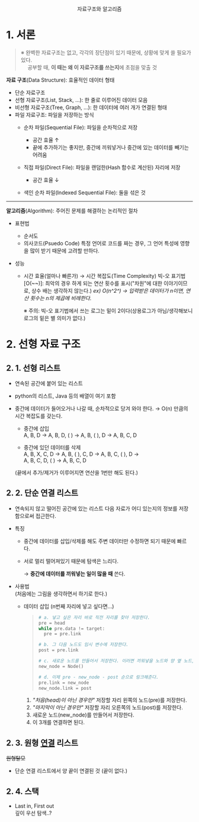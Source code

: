 ﻿<center>자료구조와 알고리즘  </center>

# 1. 서론
> ※ 완벽한 자료구조는 없고, 각각의 장단점이 있기 때문에, 상황에 맞게 쓸 필요가 있다.  
> 　 공부할 때, **이 때는 왜 이 자료구조를 쓰는지**에 초점을 맞출 것

**자료 구조**(Data Structure): 효율적인 데이터 형태
- 단순 자료구조
- 선형 자료구조(List, Stack, ...): 한 줄로 이루어진 데이터 모음
- 비선형 자료구조(Tree, Graph, ...): 한 데이터에 여러 개가 연결된 형태
- 파일 자료구조: 파일을 저장하는 방식
  - 순차 파일(Sequential File): 파일을 순차적으로 저장
    - 공간 효율 ↑
    - 끝에 추가하기는 좋지만, 중간에 끼워넣거나 중간에 있는 데이터를 빼기는 어려움  

  - 직접 파일(Direct File): 파일을 랜덤한(Hash 함수로 계산된) 자리에 저장
    - 공간 효율 ↓

  - 색인 순차 파일(Indexed Sequential File): 둘을 섞은 것

---

**알고리즘**(Algorithm): 주어진 문제를 해결하는 논리적인 절차  
- 표현법
  - 순서도
  - 의사코드(Psuedo Code)
    특정 언어로 코드를 짜는 경우, 그 언어 특성에 영향을 많이 받기 때문에 고려할 만하다.

- 성능
  - 시간 효율(얼마나 빠른가) → 시간 복잡도(Time Complexity)
    빅-오 표기법[O(~\~)]: 최악의 경우 하게 되는 연산 횟수를 표시("차원"에 대한 이야기이므로, 상수 배는 생각하지 않는다.)
    *ex) O(n^2^) → 입력받은 데이터가 n이면, 연산 횟수는 n의 제곱에 비례한다.*
      
    ※ 주의: 빅-오 표기법에서 쓰는 로그는 밑이 2이다(상용로그가 아님/생각해보니 로그의 밑은 별 의미가 없다.)

# 2. 선형 자료 구조
## 2. 1. 선형 리스트

- 연속된 공간에 붙어 있는 리스트
- python의 리스트, Java 등의 배열이 여기 포함
- 중간에 데이터가 들어오거나 나갈 때, 순차적으로 당겨 와야 한다. → O(n) 만큼의 시간 복잡도를 갖는다.
  - 중간에 삽입  
    A, B, D → A, B, D, ( ) → A, B, ( ), D → A, B, C, D  
    
  - 중간에 있던 데이터를 삭제  
    A, B, X, C, D → A, B, ( ), C, D → A, B, C, ( ), D →  
    A, B, C, D, ( ) → A, B, C, D
  
  (끝에서 추가/제거가 이루어지면 연산을 1번만 해도 된다.)

## 2. 2. 단순 연결 리스트

- 연속되지 않고 떨어진 공간에 있는 리스트
  다음 자료가 어디 있는지의 정보를 저장함으로써 접근한다.  

- 특징
  - 중간에 데이터를 삽입/삭제를 해도 주변 데이터만 수정하면 되기 때문에 빠르다.
    
  - 서로 멀리 떨어져있기 때문에 탐색은 느리다.  
  
    → **중간에 데이터를 끼워넣는 일이 많을 때** 쓴다.

- 사용법  
  (처음에는 그림을 생각하면서 하기로 한다.)
  - 데이터 삽입 (n번째 자리에 넣고 싶다면...)
    > ```py
    > # a. 넣고 싶은 자리 바로 직전 자리를 찾아 저장한다.
    > pre = head
    > while pre.data != target:
    >   pre = pre.link
    > 
    > # b. 그 다음 노드도 임시 변수에 저장한다.
    > post = pre.link
    > 
    > # c. 새로운 노드를 만들어서 저장한다. 이러면 끼워넣을 노드와 양 옆 노드, 총 3개가 저장된다.
    > new_node = Node()
    > 
    > # d. 이제 pre - new_node - post 순으로 링크해준다. 
    > pre.link = new_node
    > new_node.link = post
    > ```
    1. _"처음(head)이 아닌 경우만"_ 저장할 자리 왼쪽의 노드(pre)를 저장한다.
    2. _"마지막이 아닌 경우만"_ 저장할 자리 오른쪽의 노드(post)를 저장한다.
    3. 새로운 노드(new_node)를 만들어서 저장한다.
    4. 이 3개를 연결하면 된다.

## 2. 3. 원형 <a id=talmo href='javascript:document.getElementById("talmo").innerText="탈모";'>연결</a> 리스트
  ~~원형탈모~~
- 단순 연결 리스트에서 양 끝이 연결된 것 (끝이 없다.)

## 2. 4. 스택
- Last in, First out  
깊이 우선 탐색..?
